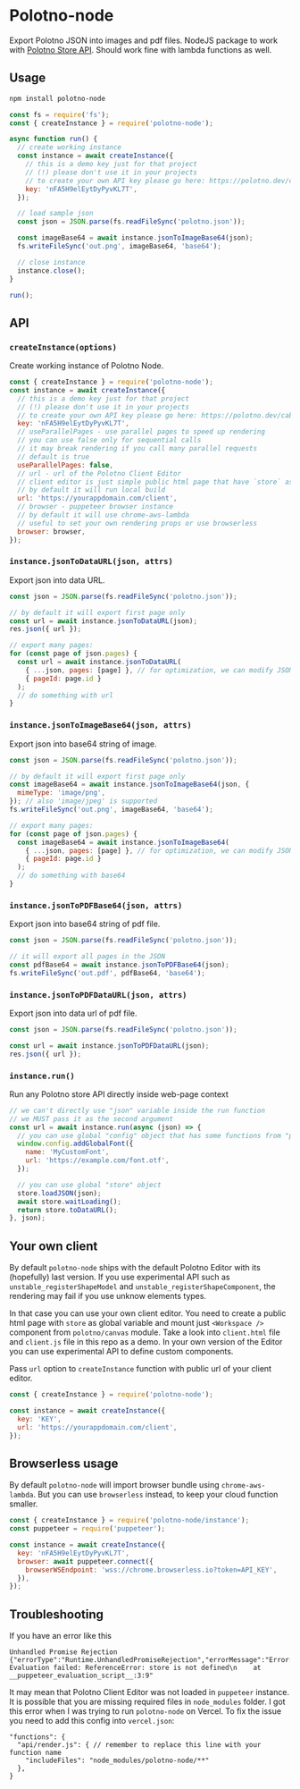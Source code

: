 # Polotno-node

Export Polotno JSON into images and pdf files. NodeJS package to work with [Polotno Store API](https://polotno.dev/).
Should work fine with lambda functions as well.

## Usage

```bash
npm install polotno-node
```

```js
const fs = require('fs');
const { createInstance } = require('polotno-node');

async function run() {
  // create working instance
  const instance = await createInstance({
    // this is a demo key just for that project
    // (!) please don't use it in your projects
    // to create your own API key please go here: https://polotno.dev/cabinet
    key: 'nFA5H9elEytDyPyvKL7T',
  });

  // load sample json
  const json = JSON.parse(fs.readFileSync('polotno.json'));

  const imageBase64 = await instance.jsonToImageBase64(json);
  fs.writeFileSync('out.png', imageBase64, 'base64');

  // close instance
  instance.close();
}

run();
```

## API

### `createInstance(options)`

Create working instance of Polotno Node.

```js
const { createInstance } = require('polotno-node');
const instance = await createInstance({
  // this is a demo key just for that project
  // (!) please don't use it in your projects
  // to create your own API key please go here: https://polotno.dev/cabinet
  key: 'nFA5H9elEytDyPyvKL7T',
  // useParallelPages - use parallel pages to speed up rendering
  // you can use false only for sequential calls
  // it may break rendering if you call many parallel requests
  // default is true
  useParallelPages: false,
  // url - url of the Polotno Client Editor
  // client editor is just simple public html page that have `store` as global variable
  // by default it will run local build
  url: 'https://yourappdomain.com/client',
  // browser - puppeteer browser instance
  // by default it will use chrome-aws-lambda
  // useful to set your own rendering props or use browserless
  browser: browser,
});
```

### `instance.jsonToDataURL(json, attrs)`

Export json into data URL.

```js
const json = JSON.parse(fs.readFileSync('polotno.json'));

// by default it will export first page only
const url = await instance.jsonToDataURL(json);
res.json({ url });

// export many pages:
for (const page of json.pages) {
  const url = await instance.jsonToDataURL(
    { ...json, pages: [page] }, // for optimization, we can modify JSON to include only one page
    { pageId: page.id }
  );
  // do something with url
}
```

### `instance.jsonToImageBase64(json, attrs)`

Export json into base64 string of image.

```js
const json = JSON.parse(fs.readFileSync('polotno.json'));

// by default it will export first page only
const imageBase64 = await instance.jsonToImageBase64(json, {
  mimeType: 'image/png',
}); // also 'image/jpeg' is supported
fs.writeFileSync('out.png', imageBase64, 'base64');

// export many pages:
for (const page of json.pages) {
  const imageBase64 = await instance.jsonToImageBase64(
    { ...json, pages: [page] }, // for optimization, we can modify JSON to include only one page
    { pageId: page.id }
  );
  // do something with base64
}
```

### `instance.jsonToPDFBase64(json, attrs)`

Export json into base64 string of pdf file.

```js
const json = JSON.parse(fs.readFileSync('polotno.json'));

// it will export all pages in the JSON
const pdfBase64 = await instance.jsonToPDFBase64(json);
fs.writeFileSync('out.pdf', pdfBase64, 'base64');
```

### `instance.jsonToPDFDataURL(json, attrs)`

Export json into data url of pdf file.

```js
const json = JSON.parse(fs.readFileSync('polotno.json'));

const url = await instance.jsonToPDFDataURL(json);
res.json({ url });
```

### `instance.run()`

Run any Polotno store API directly inside web-page context

```js
// we can't directly use "json" variable inside the run function
// we MUST pass it as the second argument
const url = await instance.run(async (json) => {
  // you can use global "config" object that has some functions from "polotno/config" module
  window.config.addGlobalFont({
    name: 'MyCustomFont',
    url: 'https://example.com/font.otf',
  });

  // you can use global "store" object
  store.loadJSON(json);
  await store.waitLoading();
  return store.toDataURL();
}, json);
```

## Your own client

By default `polotno-node` ships with the default Polotno Editor with its (hopefully) last version. If you use experimental API such as `unstable_registerShapeModel` and `unstable_registerShapeComponent`, the rendering may fail if you use unknow elements types.

In that case you can use your own client editor. You need to create a public html page with `store` as global variable and mount just `<Workspace />` component from `polotno/canvas` module. Take a look into `client.html` file and `client.js` file in this repo as a demo. In your own version of the Editor you can use experimental API to define custom components.

Pass `url` option to `createInstance` function with public url of your client editor.

```js
const { createInstance } = require('polotno-node');

const instance = await createInstance({
  key: 'KEY',
  url: 'https://yourappdomain.com/client',
});
```

## Browserless usage

By default `polotno-node` will import browser bundle using `chrome-aws-lambda`. But you can use `browserless` instead, to keep your cloud function smaller.

```js
const { createInstance } = require('polotno-node/instance');
const puppeteer = require('puppeteer');

const instance = await createInstance({
  key: 'nFA5H9elEytDyPyvKL7T',
  browser: await puppeteer.connect({
    browserWSEndpoint: 'wss://chrome.browserless.io?token=API_KEY',
  }),
});
```

## Troubleshooting

If you have an error like this

```
Unhandled Promise Rejection 	{"errorType":"Runtime.UnhandledPromiseRejection","errorMessage":"Error: Evaluation failed: ReferenceError: store is not defined\n    at __puppeteer_evaluation_script__:3:9"
```

It may mean that Polotno Client Editor was not loaded in `puppeteer` instance. It is possible that you are missing required files in `node_modules` folder. I got this error when I was trying to run `polotno-node` on Vercel. To fix the issue you need to add this config into `vercel.json`:

```
"functions": {
  "api/render.js": { // remember to replace this line with your function name
    "includeFiles": "node_modules/polotno-node/**"
  },
}
```
